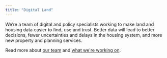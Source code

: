 ```yaml
---
title: "Digital Land"
---
```


<p class="govuk-body-l">We’re a team of digital and policy specialists working to make land and housing data easier to find, use and trust. Better data will lead to better decisions, fewer uncertainties and delays in the housing system, and more new property and planning services.</p>

<p class="govuk-body">Read more about <a href="/about">our team</a> and <a href="/about/data/">what we're working on</a>.</p>
